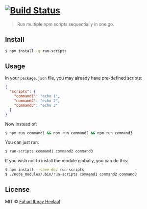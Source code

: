 #  [![Build Status](https://secure.travis-ci.org/fahad19/run-scripts.png?branch=master)](http://travis-ci.org/fahad19/run-scripts)

> Run multiple npm scripts sequentially in one go.


## Install

```sh
$ npm install -g run-scripts
```

## Usage

In your `package.json` file, you may already have pre-defined scripts:

```json
{
  "scripts": {
    "command1": "echo 1",
    "command2": "echo 2",
    "command3": "echo 3"
  }
}
```

Now instead of:

```sh
$ npm run command1 && npm run command2 && npm run command3
```

You can just run:

```sh
$ run-scripts command1 command2 command3
```

If you wish not to install the module globally, you can do this:

```sh
$ npm install --save-dev run-scripts
$ ./node_modules/.bin/run-scripts command1 command2 command3
```

## License

MIT © [Fahad Ibnay Heylaal](http://fahad19.com)
